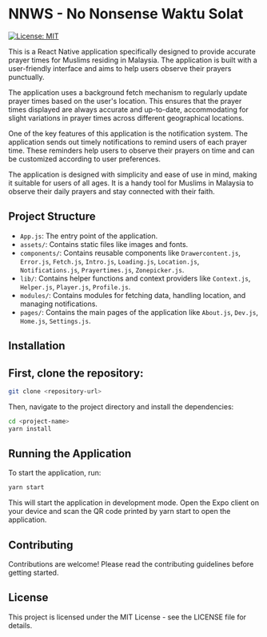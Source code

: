# NNWS - No Nonsense Waktu Solat

[![License: MIT](https://img.shields.io/badge/License-MIT-yellow.svg)](https://opensource.org/licenses/MIT)

This is a React Native application specifically designed to provide accurate prayer times for Muslims residing in Malaysia. The application is built with a user-friendly interface and aims to help users observe their prayers punctually.

The application uses a background fetch mechanism to regularly update prayer times based on the user's location. This ensures that the prayer times displayed are always accurate and up-to-date, accommodating for slight variations in prayer times across different geographical locations.

One of the key features of this application is the notification system. The application sends out timely notifications to remind users of each prayer time. These reminders help users to observe their prayers on time and can be customized according to user preferences.

The application is designed with simplicity and ease of use in mind, making it suitable for users of all ages. It is a handy tool for Muslims in Malaysia to observe their daily prayers and stay connected with their faith.

## Project Structure

- `App.js`: The entry point of the application.
- `assets/`: Contains static files like images and fonts.
- `components/`: Contains reusable components like `Drawercontent.js`, `Error.js`, `Fetch.js`, `Intro.js`, `Loading.js`, `Location.js`, `Notifications.js`, `Prayertimes.js`, `Zonepicker.js`.
- `lib/`: Contains helper functions and context providers like `Context.js`, `Helper.js`, `Player.js`, `Profile.js`.
- `modules/`: Contains modules for fetching data, handling location, and managing notifications.
- `pages/`: Contains the main pages of the application like `About.js`, `Dev.js`, `Home.js`, `Settings.js`.

## Installation

## First, clone the repository:

```sh
git clone <repository-url>
```

Then, navigate to the project directory and install the dependencies:

```sh
cd <project-name>
yarn install
```

## Running the Application

To start the application, run:

```sh
yarn start
```

This will start the application in development mode. Open the Expo client on your device and scan the QR code printed by yarn start to open the application.

## Contributing

Contributions are welcome! Please read the contributing guidelines before getting started.

## License

This project is licensed under the MIT License - see the LICENSE file for details.

